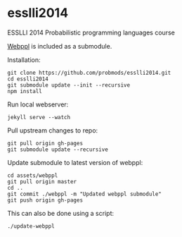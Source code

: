 esslli2014
==========

ESSLLI 2014 Probabilistic programming languages course

[Webppl](https://github.com/probmods/webppl) is included as a submodule.

Installation:

    git clone https://github.com/probmods/esslli2014.git
    cd esslli2014
    git submodule update --init --recursive
    npm install

Run local webserver:

    jekyll serve --watch

Pull upstream changes to repo:

    git pull origin gh-pages
    git submodule update --recursive

Update submodule to latest version of webppl:

    cd assets/webppl
    git pull origin master
    cd ..
    git commit ./webppl -m "Updated webppl submodule"
    git push origin gh-pages

This can also be done using a script:

    ./update-webppl
